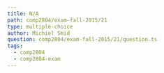 ```yaml
---
title: N/A
path: comp2804/exam-fall-2015/21
type: multiple-choice
author: Michiel Smid
question: comp2804/exam-fall-2015/21/question.ts
tags:
  - comp2804
  - comp2804-exam
---
```

